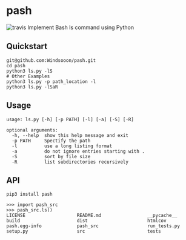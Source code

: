 # pash
![travis](https://travis-ci.org/Windsooon/pash.svg?branch=master)
Implement Bash ls command using Python

## Quickstart
    
    git@github.com:Windsooon/pash.git
    cd pash
    python3 ls.py -lS
    # Other Examples
    python3 ls.py -p path_location -l
    python3 ls.py -lSaR

## Usage

    usage: ls.py [-h] [-p PATH] [-l] [-a] [-S] [-R]

    optional arguments:
      -h, --help  show this help message and exit
      -p PATH     Spectify the path
      -l          use a long listing format
      -a          do not ignore entries starting with .
      -S          sort by file size
      -R          list subdirectories recursively

## API

    pip3 install pash

    >>> import pash_src
    >>> pash_src.ls()
    LICENSE                   README.md                 __pycache__               
    build                     dist                      htmlcov                   
    pash.egg-info             pash_src                  run_tests.py              
    setup.py                  src                       tests   
